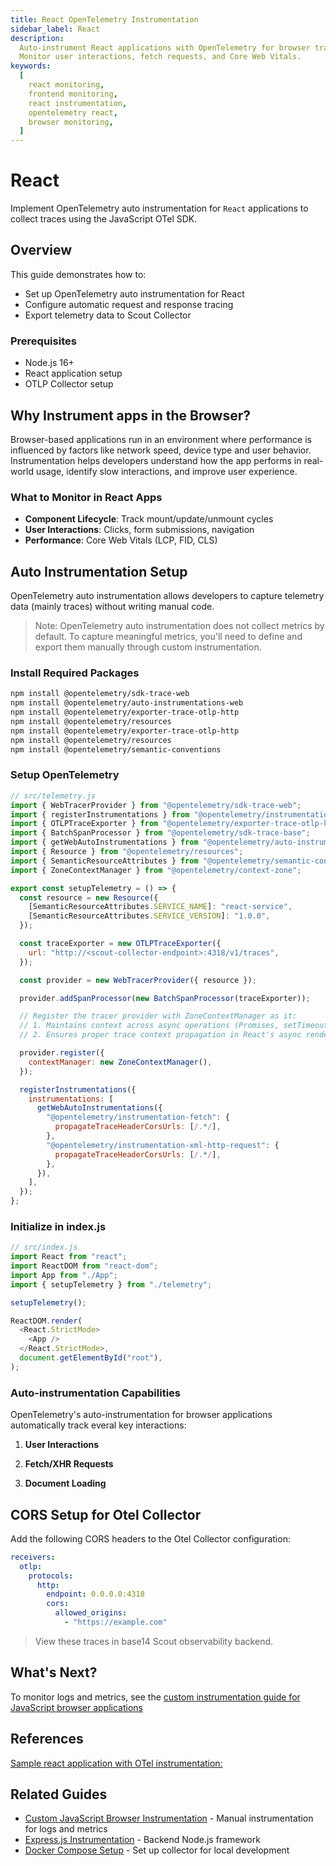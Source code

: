 ```yaml
---
title: React OpenTelemetry Instrumentation
sidebar_label: React
description:
  Auto-instrument React applications with OpenTelemetry for browser traces.
  Monitor user interactions, fetch requests, and Core Web Vitals.
keywords:
  [
    react monitoring,
    frontend monitoring,
    react instrumentation,
    opentelemetry react,
    browser monitoring,
  ]
---
```


# React

Implement OpenTelemetry auto instrumentation for `React` applications to collect
traces using the JavaScript OTel SDK.

## Overview

This guide demonstrates how to:

- Set up OpenTelemetry auto instrumentation for React
- Configure automatic request and response tracing
- Export telemetry data to Scout Collector

### Prerequisites

- Node.js 16+
- React application setup
- OTLP Collector setup

## Why Instrument apps in the Browser?

Browser-based applications run in an environment where performance is influenced
by factors like network speed, device type and user behavior. Instrumentation
helps developers understand how the app performs in real-world usage, identify
slow interactions, and improve user experience.

### What to Monitor in React Apps

- **Component Lifecycle**: Track mount/update/unmount cycles
- **User Interactions**: Clicks, form submissions, navigation
- **Performance**: Core Web Vitals (LCP, FID, CLS)

## Auto Instrumentation Setup

OpenTelemetry auto instrumentation allows developers to capture telemetry data
(mainly traces) without writing manual code.

> Note: OpenTelemetry auto instrumentation does not collect metrics by default.
> To capture meaningful metrics, you'll need to define and export them manually
> through custom instrumentation.

### Install Required Packages

```bash
npm install @opentelemetry/sdk-trace-web
npm install @opentelemetry/auto-instrumentations-web
npm install @opentelemetry/exporter-trace-otlp-http
npm install @opentelemetry/resources
npm install @opentelemetry/exporter-trace-otlp-http
npm install @opentelemetry/resources
npm install @opentelemetry/semantic-conventions
```

### Setup OpenTelemetry

```js
// src/telemetry.js
import { WebTracerProvider } from "@opentelemetry/sdk-trace-web";
import { registerInstrumentations } from "@opentelemetry/instrumentation";
import { OTLPTraceExporter } from "@opentelemetry/exporter-trace-otlp-http";
import { BatchSpanProcessor } from "@opentelemetry/sdk-trace-base";
import { getWebAutoInstrumentations } from "@opentelemetry/auto-instrumentations-web";
import { Resource } from "@opentelemetry/resources";
import { SemanticResourceAttributes } from "@opentelemetry/semantic-conventions";
import { ZoneContextManager } from "@opentelemetry/context-zone";

export const setupTelemetry = () => {
  const resource = new Resource({
    [SemanticResourceAttributes.SERVICE_NAME]: "react-service",
    [SemanticResourceAttributes.SERVICE_VERSION]: "1.0.0",
  });

  const traceExporter = new OTLPTraceExporter({
    url: "http://<scout-collector-endpoint>:4318/v1/traces",
  });

  const provider = new WebTracerProvider({ resource });

  provider.addSpanProcessor(new BatchSpanProcessor(traceExporter));

  // Register the tracer provider with ZoneContextManager as it:
  // 1. Maintains context across async operations (Promises, setTimeout, etc.)
  // 2. Ensures proper trace context propagation in React's async rendering

  provider.register({
    contextManager: new ZoneContextManager(),
  });

  registerInstrumentations({
    instrumentations: [
      getWebAutoInstrumentations({
        "@opentelemetry/instrumentation-fetch": {
          propagateTraceHeaderCorsUrls: [/.*/],
        },
        "@opentelemetry/instrumentation-xml-http-request": {
          propagateTraceHeaderCorsUrls: [/.*/],
        },
      }),
    ],
  });
};
```

### Initialize in index.js

```js
// src/index.js
import React from "react";
import ReactDOM from "react-dom";
import App from "./App";
import { setupTelemetry } from "./telemetry";

setupTelemetry();

ReactDOM.render(
  <React.StrictMode>
    <App />
  </React.StrictMode>,
  document.getElementById("root"),
);
```

### Auto-instrumentation Capabilities

OpenTelemetry's auto-instrumentation for browser applications automatically
track everal key interactions:

1. **User Interactions**

2. **Fetch/XHR Requests**

3. **Document Loading**

## CORS Setup for Otel Collector

Add the following CORS headers to the Otel Collector configuration:

```yaml
receivers:
  otlp:
    protocols:
      http:
        endpoint: 0.0.0.0:4318
        cors:
          allowed_origins:
            - "https://example.com"
```

> View these traces in base14 Scout observability backend.

## What's Next?

To monitor logs and metrics, see the
[custom instrumentation guide for JavaScript browser applications](https://github.com/base-14/docs/tree/main/docs/instrument/apps/custom-instrumentation/javascript-browser.md)

## References

[Sample react application with OTel instrumentation:](https://github.com/base14/react-auto-instrumentation)

## Related Guides

- [Custom JavaScript Browser Instrumentation](../custom-instrumentation/javascript-browser.md)
  \- Manual instrumentation for logs and metrics
- [Express.js Instrumentation](./express.md) - Backend Node.js framework
- [Docker Compose Setup](../../collector-setup/docker-compose-example.md) - Set
  up collector for local development
